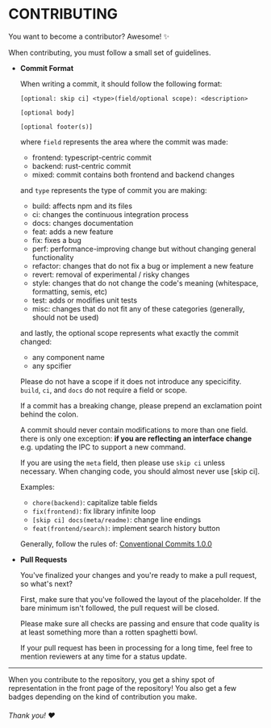 # CONTRIBUTING

You want to become a contributor? Awesome! ✨

When contributing, you must follow a small set of guidelines.

-   **Commit Format**

    When writing a commit, it should follow the following format:

    `[optional: skip ci] <type>(field/optional scope): <description>`

    `[optional body]`

    `[optional footer(s)]`

    where `field` represents the area where the commit was made:

    -   frontend: typescript-centric commit
    -   backend: rust-centric commit
    -   mixed: commit contains both frontend and backend changes

    and `type` represents the type of commit you are making:

    -   build: affects npm and its files
    -   ci: changes the continuous integration process
    -   docs: changes documentation
    -   feat: adds a new feature
    -   fix: fixes a bug
    -   perf: performance-improving change but without changing general functionality
    -   refactor: changes that do not fix a bug or implement a new feature
    -   revert: removal of experimental / risky changes
    -   style: changes that do not change the code's meaning (whitespace, formatting, semis, etc)
    -   test: adds or modifies unit tests
    -   misc: changes that do not fit any of these categories (generally, should not be used)

    and lastly, the optional scope represents what exactly the commit changed:

    -   any component name
    -   any spcifier

    Please do not have a scope if it does not introduce any specicifity.
    `build`, `ci`, and `docs` do not require a field or scope.

    If a commit has a breaking change, please prepend an exclamation
    point behind the colon.

    A commit should never contain modifications to more than one
    field. there is only one exception: **if you are reflecting
    an interface change** e.g. updating the IPC to support a new
    command.

    If you are using the `meta` field, then please use `skip ci` unless necessary.
    When changing code, you should almost never use [skip ci].

    Examples:

    -   `chore(backend)`: capitalize table fields
    -   `fix(frontend)`: fix library infinite loop
    -   `[skip ci] docs(meta/readme)`: change line endings
    -   `feat(frontend/search)`: implement search history button

    Generally, follow the rules of: [Conventional Commits 1.0.0](https://www.conventionalcommits.org/en/v1.0.0/)

-   **Pull Requests**

    You've finalized your changes and you're ready to make a
    pull request, so what's next?

    First, make sure that you've followed the layout of the
    placeholder. If the bare minimum isn't followed, the
    pull request will be closed.

    Please make sure all checks are passing and ensure that
    code quality is at least something more than a rotten
    spaghetti bowl.

    If your pull request has been in processing for a long time,
    feel free to mention reviewers at any time for a status update.

---

When you contribute to the repository, you get a shiny spot of
representation in the front page of the repository! You also
get a few badges depending on the kind of contribution you make.

###### Thank you! ❤️
